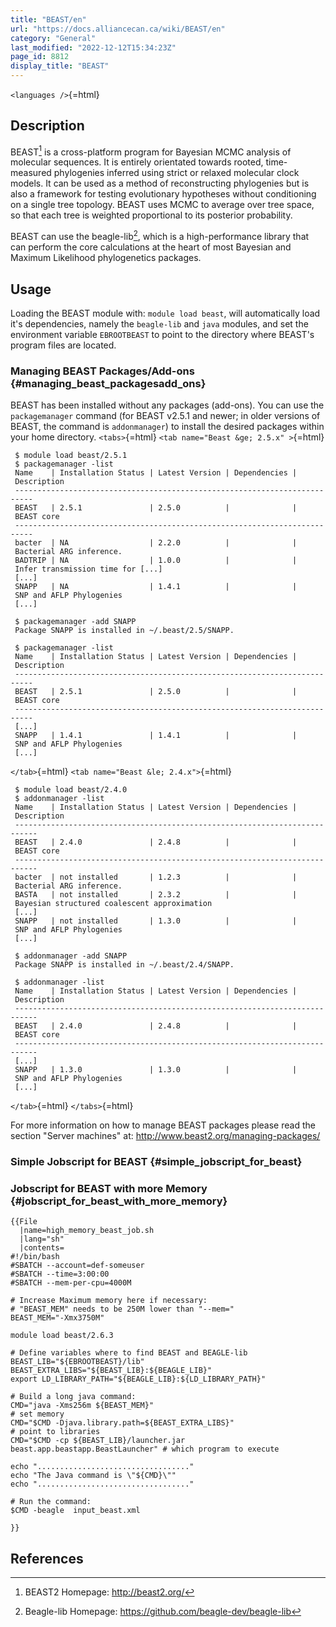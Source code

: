 ```yaml
---
title: "BEAST/en"
url: "https://docs.alliancecan.ca/wiki/BEAST/en"
category: "General"
last_modified: "2022-12-12T15:34:23Z"
page_id: 8812
display_title: "BEAST"
---
```


`<languages />`{=html}

## Description

BEAST[^1] is a cross-platform program for Bayesian MCMC analysis of molecular sequences. It is entirely orientated towards rooted, time-measured phylogenies inferred using strict or relaxed molecular clock models. It can be used as a method of reconstructing phylogenies but is also a framework for testing evolutionary hypotheses without conditioning on a single tree topology. BEAST uses MCMC to average over tree space, so that each tree is weighted proportional to its posterior probability.

BEAST can use the beagle-lib[^2], which is a high-performance library that can perform the core calculations at the heart of most Bayesian and Maximum Likelihood phylogenetics packages.

## Usage

Loading the BEAST module with: `module load beast`, will automatically load it\'s dependencies, namely the `beagle-lib` and `java` modules, and set the environment variable `EBROOTBEAST` to point to the directory where BEAST\'s program files are located.

### Managing BEAST Packages/Add-ons {#managing_beast_packagesadd_ons}

BEAST has been installed without any packages (add-ons). You can use the `packagemanager` command (for BEAST v2.5.1 and newer; in older versions of BEAST, the command is `addonmanager`) to install the desired packages within your home directory. `<tabs>`{=html} `<tab name="Beast &ge; 2.5.x" >`{=html}

` $ module load beast/2.5.1`\
` $ packagemanager -list`\
` Name    | Installation Status | Latest Version | Dependencies | Description`\
` --------------------------------------------------------------------------`\
` BEAST   | 2.5.1               | 2.5.0          |              | BEAST core`\
` --------------------------------------------------------------------------`\
` bacter  | NA                  | 2.2.0          |              | Bacterial ARG inference.`\
` BADTRIP | NA                  | 1.0.0          |              | Infer transmission time for [...]`\
` [...]`\
` SNAPP   | NA                  | 1.4.1          |              | SNP and AFLP Phylogenies`\
` [...]`\
`   `\
` $ packagemanager -add SNAPP`\
` Package SNAPP is installed in ~/.beast/2.5/SNAPP.`\
` `\
` $ packagemanager -list`\
` Name    | Installation Status | Latest Version | Dependencies | Description`\
` --------------------------------------------------------------------------`\
` BEAST   | 2.5.1               | 2.5.0          |              | BEAST core`\
` --------------------------------------------------------------------------`\
` [...]`\
` SNAPP   | 1.4.1               | 1.4.1          |              | SNP and AFLP Phylogenies`\
` [...]`

`</tab>`{=html} `<tab name="Beast &le; 2.4.x">`{=html}

` $ module load beast/2.4.0`\
` $ addonmanager -list`\
` Name    | Installation Status | Latest Version | Dependencies | Description`\
` ---------------------------------------------------------------------------`\
` BEAST   | 2.4.0               | 2.4.8          |              | BEAST core`\
` ---------------------------------------------------------------------------`\
` bacter  | not installed       | 1.2.3          |              | Bacterial ARG inference.`\
` BASTA   | not installed       | 2.3.2          |              | Bayesian structured coalescent approximation`\
` [...]`\
` SNAPP   | not installed       | 1.3.0          |              | SNP and AFLP Phylogenies`\
` [...]`\
` `\
` $ addonmanager -add SNAPP`\
` Package SNAPP is installed in ~/.beast/2.4/SNAPP.`\
` `\
` $ addonmanager -list`\
` Name    | Installation Status | Latest Version | Dependencies | Description`\
` ---------------------------------------------------------------------------`\
` BEAST   | 2.4.0               | 2.4.8          |              | BEAST core`\
` ---------------------------------------------------------------------------`\
` [...]`\
` SNAPP   | 1.3.0               | 1.3.0          |              | SNP and AFLP Phylogenies`\
` [...]`

`</tab>`{=html} `</tabs>`{=html}

For more information on how to manage BEAST packages please read the section \"Server machines\" at: <http://www.beast2.org/managing-packages/>

### Simple Jobscript for BEAST {#simple_jobscript_for_beast}

### Jobscript for BEAST with more Memory {#jobscript_for_beast_with_more_memory}

```{=mediawiki}
{{File
  |name=high_memory_beast_job.sh
  |lang="sh"
  |contents=
#!/bin/bash
#SBATCH --account=def-someuser
#SBATCH --time=3:00:00
#SBATCH --mem-per-cpu=4000M

# Increase Maximum memory here if necessary:
# "BEAST_MEM" needs to be 250M lower than "--mem="
BEAST_MEM="-Xmx3750M"

module load beast/2.6.3

# Define variables where to find BEAST and BEAGLE-lib
BEAST_LIB="${EBROOTBEAST}/lib"
BEAST_EXTRA_LIBS="${BEAST_LIB}:${BEAGLE_LIB}"
export LD_LIBRARY_PATH="${BEAGLE_LIB}:${LD_LIBRARY_PATH}"

# Build a long java command:
CMD="java -Xms256m ${BEAST_MEM}"                                           # set memory
CMD="$CMD -Djava.library.path=${BEAST_EXTRA_LIBS}"                         # point to libraries
CMD="$CMD -cp ${BEAST_LIB}/launcher.jar beast.app.beastapp.BeastLauncher" # which program to execute

echo ".................................."
echo "The Java command is \"${CMD}\""
echo ".................................."

# Run the command:
$CMD -beagle  input_beast.xml

}}
```
## References

<references />

[^1]: BEAST2 Homepage: <http://beast2.org/>

[^2]: Beagle-lib Homepage: <https://github.com/beagle-dev/beagle-lib>
